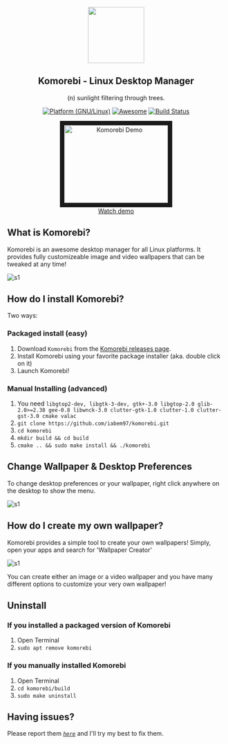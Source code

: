 <p align="center"><img src="https://raw.githubusercontent.com/iabem97/komorebi/master/screenshots/komorebi-icon.png" width="130"></p>
<h2 align="center">Komorebi - Linux Desktop Manager</h2>
<p align="center">(n) sunlight filtering through trees.</p>



<p align="center">
	<a href="http://www.kernel.org"><img alt="Platform (GNU/Linux)" src="https://img.shields.io/badge/platform-GNU/Linux-blue.svg"></a>
	<a href="https://github.com/sindresorhus/awesome"><img alt="Awesome" src="https://cdn.rawgit.com/sindresorhus/awesome/d7305f38d29fed78fa85652e3a63e154dd8e8829/media/badge.svg"></a>
	<a href="https://travis-ci.org/iabem97/komorebi"><img alt="Build Status" src="https://travis-ci.org/phw/peek.svg?branch=master"></a>
</p>

<p align="center">
<a href="http://www.youtube.com/watch?feature=player_embedded&v=NvfRy5qMsos
" target="_blank"><img src="http://img.youtube.com/vi/NvfRy5qMsos/0.jpg" 
alt="Komorebi Demo" width="240" height="180" border="10" /><br>Watch demo</a>
</p>

## What is Komorebi?

Komorebi is an awesome desktop manager for all Linux platforms.
It provides fully customizeable image and video wallpapers that can be tweaked at any time!

![s1](https://raw.githubusercontent.com/iabem97/komorebi/master/screenshots/collage.jpg)


## How do I install Komorebi?

Two ways:

### Packaged install (easy)

1. Download `Komorebi` from the [Komorebi releases page](https://github.com/iabem97/komorebi/releases).
2. Install Komorebi using your favorite package installer (aka. double click on it)
3. Launch Komorebi!

### Manual Installing (advanced)

1. You need `libgtop2-dev, libgtk-3-dev, gtk+-3.0 libgtop-2.0 glib-2.0>=2.38 gee-0.8 libwnck-3.0 clutter-gtk-1.0 clutter-1.0 clutter-gst-3.0 cmake valac`
1. `git clone https://github.com/iabem97/komorebi.git`
2. `cd komorebi`
3. `mkdir build && cd build`
4. `cmake .. && sudo make install && ./komorebi`

## Change Wallpaper & Desktop Preferences
To change desktop preferences or your wallpaper, right click anywhere on the desktop to show the menu.

![s1](https://raw.githubusercontent.com/iabem97/komorebi/master/screenshots/preferences.jpg)

## How do I create my own wallpaper?

Komorebi provides a simple tool to create your own wallpapers! Simply, open your apps and search for 'Wallpaper Creator'

![s1](https://raw.githubusercontent.com/iabem97/komorebi/master/screenshots/wallpaper_creator.jpg)

You can create either an image or a video wallpaper and you have many different options to customize your very own wallpaper!

## Uninstall

### If you installed a packaged version of Komorebi

1. Open Terminal
2. `sudo apt remove komorebi`

### If you manually installed Komorebi

1. Open Terminal
2. `cd komorebi/build`
3. `sudo make uninstall`

## Having issues?

Please report them *[`here`](https://github.com/iabem97/komorebi/issues/new)* and I'll try my best to fix them.
